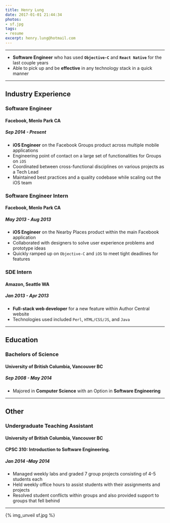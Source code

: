 ```yaml
---
title: Henry Lung
date: 2017-01-01 21:44:34
photos:
- sf.jpg
tags:
- resume
excerpt: henry.lung@hotmail.com
---
```

---
- **Software Engineer** who has used **`Objective-C`** and **`React Native`** for the last couple years
- Able to pick up and be **effective** in any technology stack in a quick manner

---
## Industry Experience
### Software Engineer
#### **Facebook, Menlo Park CA**
##### *Sep 2014 - Present*
- **iOS Engineer** on the Facebook Groups product across multiple mobile applications
- Engineering point of contact on a large set of functionalities for Groups on `iOS`
- Coordinated between cross-functional disciplines on various projects as a Tech Lead
- Maintained best practices and a quality codebase while scaling out the iOS team

### Software Engineer Intern
#### **Facebook, Menlo Park CA**
##### *May 2013 - Aug 2013*
- **iOS Engineer** on the Nearby Places product within the main Facebook application
- Collaborated with designers to solve user experience problems and prototype ideas
- Quickly ramped up on `Objective-C` and `iOS` to meet tight deadlines for features

### SDE Intern
#### **Amazon, Seattle WA**
##### *Jan 2013 - Apr 2013*
- **Full-stack web developer** for a new feature within Author Central website
- Technologies used included `Perl`, `HTML/CSS/JS`, and `Java`

---
## Education
### Bachelors of Science
#### **University of British Columbia, Vancouver BC**
##### *Sep 2008 - May 2014*
- Majored in **Computer Science** with an Option in **Software Engineering**

---
## Other
### Undergraduate Teaching Assistant
#### **University of British Columbia, Vancouver BC**
#### **CPSC 310**: Introduction to Software Engineering.
##### *Jan 2014 –May 2014*
- Managed weekly labs and graded 7 group projects consisting of 4-5 students each
- Held weekly office hours to assist students with their assignments and projects
- Resolved student conflicts within groups and also provided support to groups that fell behind

---

{% img_unveil sf.jpg %}
